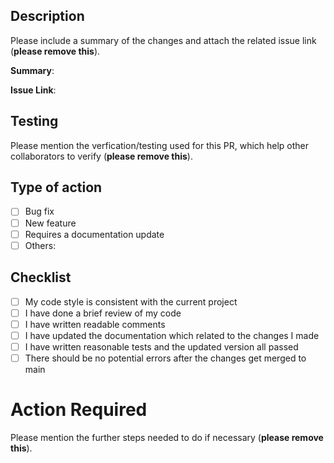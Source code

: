 ## Description

Please include a summary of the changes and attach the related issue link (**please remove this**). 

**Summary**: 

**Issue Link**: 

## Testing

Please mention the verfication/testing used for this PR, which help other collaborators to verify (**please remove this**).

## Type of action

- [ ] Bug fix 
- [ ] New feature
- [ ] Requires a documentation update
- [ ] Others: 

## Checklist

- [ ] My code style is consistent with the current project
- [ ] I have done a brief review of my code
- [ ] I have written readable comments
- [ ] I have updated the documentation which related to the changes I made
- [ ] I have written reasonable tests and the updated version all passed
- [ ] There should be no potential errors after the changes get merged to main

# Action Required

Please mention the further steps needed to do if necessary  (**please remove this**).
